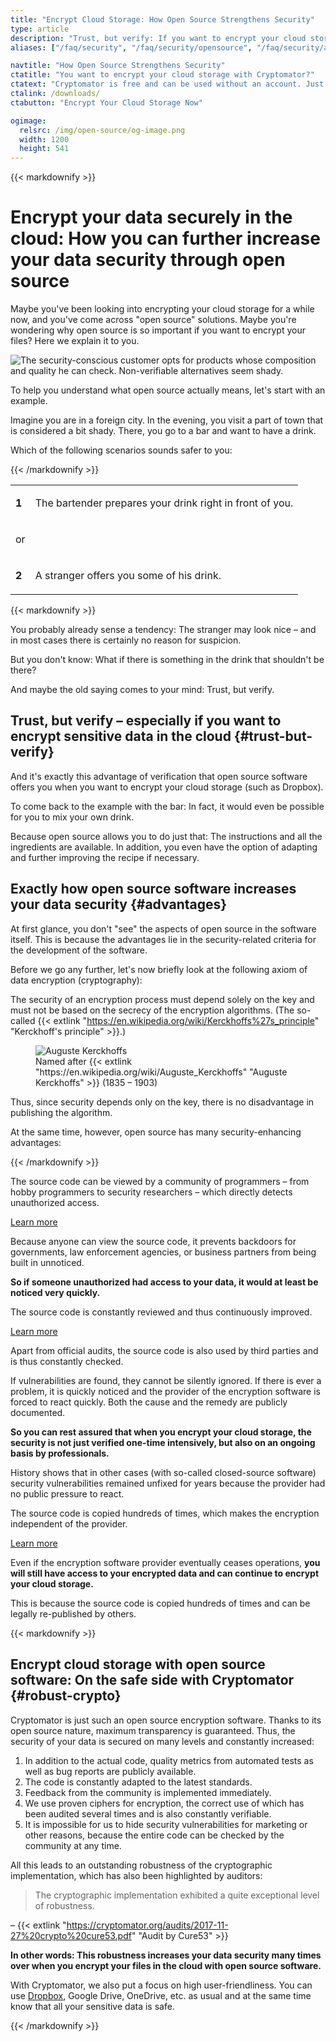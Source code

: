 ```yaml
---
title: "Encrypt Cloud Storage: How Open Source Strengthens Security"
type: article
description: "Trust, but verify: If you want to encrypt your cloud storage, open source encryption software offers you even more protection."
aliases: ["/faq/security", "/faq/security/opensource", "/faq/security/audits"]

navtitle: "How Open Source Strengthens Security"
ctatitle: "You want to encrypt your cloud storage with Cryptomator?"
ctatext: "Cryptomator is free and can be used without an account. Just download and get started."
ctalink: /downloads/
ctabutton: "Encrypt Your Cloud Storage Now"

ogimage:
  relsrc: /img/open-source/og-image.png
  width: 1200
  height: 541
---
```


<div class="prose prose-sm md:prose max-w-none md:max-w-none">{{< markdownify >}}

# Encrypt your data securely in the cloud: How you can further increase your data security through open source

<p class="lead">Maybe you've been looking into encrypting your cloud storage for a while now, and you've come across "open source" solutions. Maybe you're wondering why open source is so important if you want to encrypt your files? Here we explain it to you.</p>

<img class="inline-block" src="/img/open-source/bartender-vs-stranger.png" srcset="/img/open-source/bartender-vs-stranger.png 1x, /img/open-source/bartender-vs-stranger@2x.png 2x" alt="The security-conscious customer opts for products whose composition and quality he can check. Non-verifiable alternatives seem shady." />

To help you understand what open source actually means, let's start with an example.

Imagine you are in a foreign city. In the evening, you visit a part of town that is considered a bit shady. There, you go to a bar and want to have a drink.

Which of the following scenarios sounds safer to you:

{{< /markdownify >}}</div>

<table class="my-6">
  <tr>
    <td class="text-center">
      <div class="fa-stack flex-shrink-0 text-xl text-secondary">
        <i class="fas fa-circle fa-stack-2x"></i>
        <strong class="fa-stack-1x fa-inverse">1</strong>
      </div>
    </td>
    <td class="pl-3">
      <p class="text-sm md:text-base leading-relaxed text-gray-700">The bartender prepares your drink right in front of you.</p>
    </td>
  </tr>

  <tr>
    <td class="text-center py-6">
      <p class="text-sm md:text-base leading-relaxed text-gray-700">or</p>
    </td>
    <td></td>
  </tr>

  <tr>
    <td class="text-center">
      <div class="fa-stack flex-shrink-0 text-xl text-secondary">
        <i class="fas fa-circle fa-stack-2x"></i>
        <strong class="fa-stack-1x fa-inverse">2</strong>
      </div>
    </td>
    <td class="pl-3">
      <p class="text-sm md:text-base leading-relaxed text-gray-700">A stranger offers you some of his drink.</p>
    </td>
  </tr>
</table>

<div class="prose prose-sm md:prose max-w-none md:max-w-none">{{< markdownify >}}

You probably already sense a tendency: The stranger may look nice – and in most cases there is certainly no reason for suspicion.

But you don't know: What if there is something in the drink that shouldn't be there?

And maybe the old saying comes to your mind: Trust, but verify.

## Trust, but verify – especially if you want to encrypt sensitive data in the cloud {#trust-but-verify}

And it's exactly this advantage of verification that open source software offers you when you want to encrypt your cloud storage (such as Dropbox).

To come back to the example with the bar: In fact, it would even be possible for you to mix your own drink.

Because open source allows you to do just that: The instructions and all the ingredients are available. In addition, you even have the option of adapting and further improving the recipe if necessary.

## Exactly how open source software increases your data security {#advantages}

At first glance, you don't "see" the aspects of open source in the software itself. This is because the advantages lie in the security-related criteria for the development of the software.

Before we go any further, let's now briefly look at the following axiom of data encryption (cryptography):

The security of an encryption process must depend solely on the key and must not be based on the secrecy of the encryption algorithms. (The so-called {{< extlink "https://en.wikipedia.org/wiki/Kerckhoffs%27s_principle" "Kerckhoff's principle" >}}.)

<figure class="text-center">
  <img class="inline-block rounded" src="/img/open-source/auguste-kerckhoffs.jpg" alt="Auguste Kerckhoffs" />
  <figcaption>Named after {{< extlink "https://en.wikipedia.org/wiki/Auguste_Kerckhoffs" "Auguste Kerckhoffs" >}} (1835 – 1903)</figcaption>
</figure>

Thus, since security depends only on the key, there is no disadvantage in publishing the algorithm.

At the same time, however, open source has many security-enhancing advantages:

{{< /markdownify >}}</div>

<div class="flex my-6">
  <div class="fa-stack flex-shrink-0 text-xl text-secondary mr-3">
    <i class="fas fa-circle fa-stack-2x"></i>
    <i class="fas fa-users fa-stack-1x fa-inverse"></i>
  </div>
  <div>
    <p class="text-sm md:text-base leading-relaxed text-gray-700 mb-4">The source code can be viewed by a community of programmers – from hobby programmers to security researchers – which directly detects unauthorized access.</p>
    <div x-data="{ isLearnMoreOpen: false }">
      <a class="text-primary no-underline hover:underline" href="#" @click.prevent="isLearnMoreOpen = !isLearnMoreOpen"><i :class="{ 'fa-eye': !isLearnMoreOpen, 'fa-eye-slash': isLearnMoreOpen }" class="fas fa-fw"></i> Learn more</a>
      <div x-show="isLearnMoreOpen" x-cloak class="rounded shadow bg-white mt-4">
        <div class="p-4">
          <p class="text-sm md:text-base leading-relaxed text-gray-700 mb-4">Because anyone can view the source code, it prevents backdoors for governments, law enforcement agencies, or business partners from being built in unnoticed.</p>
          <p class="text-sm md:text-base leading-relaxed text-gray-700"><strong>So if someone unauthorized had access to your data, it would at least be noticed very quickly.</strong></p>
        </div>
      </div>
    </div>
  </div>
</div>

<div class="flex my-6">
  <div class="fa-stack flex-shrink-0 text-xl text-secondary mr-3">
    <i class="fas fa-circle fa-stack-2x"></i>
    <i class="fas fa-sync fa-stack-1x fa-inverse"></i>
  </div>
  <div>
    <p class="text-sm md:text-base leading-relaxed text-gray-700 mb-4">The source code is constantly reviewed and thus continuously improved.</p>
    <div x-data="{ isLearnMoreOpen: false }">
      <a class="text-primary no-underline hover:underline" href="#" @click.prevent="isLearnMoreOpen = !isLearnMoreOpen"><i :class="{ 'fa-eye': !isLearnMoreOpen, 'fa-eye-slash': isLearnMoreOpen }" class="fas fa-fw"></i> Learn more</a>
      <div x-show="isLearnMoreOpen" x-cloak class="rounded shadow bg-white mt-4">
        <div class="p-4">
          <p class="text-sm md:text-base leading-relaxed text-gray-700 mb-4">Apart from official audits, the source code is also used by third parties and is thus constantly checked.</p>
          <p class="text-sm md:text-base leading-relaxed text-gray-700 mb-4">If vulnerabilities are found, they cannot be silently ignored. If there is ever a problem, it is quickly noticed and the provider of the encryption software is forced to react quickly. Both the cause and the remedy are publicly documented.</p>
          <p class="text-sm md:text-base leading-relaxed text-gray-700 mb-4"><strong>So you can rest assured that when you encrypt your cloud storage, the security is not just verified one-time intensively, but also on an ongoing basis by professionals.</strong></p>
          <p class="text-sm md:text-base leading-relaxed text-gray-700">History shows that in other cases (with so-called closed-source software) security vulnerabilities remained unfixed for years because the provider had no public pressure to react.</p>
        </div>
      </div>
    </div>
  </div>
</div>

<div class="flex mt-6 mb-12">
  <div class="fa-stack flex-shrink-0 text-xl text-secondary mr-3">
    <i class="fas fa-circle fa-stack-2x"></i>
    <i class="fas fa-clouds fa-stack-1x fa-inverse"></i>
  </div>
  <div>
    <p class="text-sm md:text-base leading-relaxed text-gray-700 mb-4">The source code is copied hundreds of times, which makes the encryption independent of the provider.</p>
    <div x-data="{ isLearnMoreOpen: false }">
      <a class="text-primary no-underline hover:underline" href="#" @click.prevent="isLearnMoreOpen = !isLearnMoreOpen"><i :class="{ 'fa-eye': !isLearnMoreOpen, 'fa-eye-slash': isLearnMoreOpen }" class="fas fa-fw"></i> Learn more</a>
      <div x-show="isLearnMoreOpen" x-cloak class="rounded shadow bg-white mt-4">
        <div class="p-4">
          <p class="text-sm md:text-base leading-relaxed text-gray-700 mb-4">Even if the encryption software provider eventually ceases operations, <strong>you will still have access to your encrypted data and can continue to encrypt your cloud storage.</strong></p>
          <p class="text-sm md:text-base leading-relaxed text-gray-700">This is because the source code is copied hundreds of times and can be legally re-published by others.</p>
        </div>
      </div>
    </div>
  </div>
</div>

<div class="prose prose-sm md:prose max-w-none md:max-w-none">{{< markdownify >}}

## Encrypt cloud storage with open source software: On the safe side with Cryptomator {#robust-crypto}

Cryptomator is just such an open source encryption software. Thanks to its open source nature, maximum transparency is guaranteed. Thus, the security of your data is secured on many levels and constantly increased:

1. In addition to the actual code, quality metrics from automated tests as well as bug reports are publicly available.
2. The code is constantly adapted to the latest standards.
3. Feedback from the community is implemented immediately.
4. We use proven ciphers for encryption, the correct use of which has been audited several times and is also constantly verifiable.
5. It is impossible for us to hide security vulnerabilities for marketing or other reasons, because the entire code can be checked by the community at any time.

All this leads to an outstanding robustness of the cryptographic implementation, which has also been highlighted by auditors:

> The cryptographic implementation exhibited a quite exceptional level of robustness.

– {{< extlink "https://cryptomator.org/audits/2017-11-27%20crypto%20cure53.pdf" "Audit by Cure53" >}}

**In other words: This robustness increases your data security many times over when you encrypt your files in the cloud with open source software.**

With Cryptomator, we also put a focus on high user-friendliness. You can use [Dropbox](/encrypt-dropbox/), Google Drive, OneDrive, etc. as usual and at the same time know that all your sensitive data is safe.

{{< /markdownify >}}</div>

